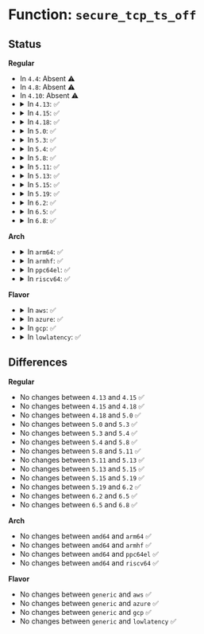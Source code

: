 # Function: <code>secure_tcp_ts_off</code>

## Status
<b>Regular</b>
<ul>
<li>
In <code>4.4</code>: Absent ⚠️
</li>
<li>
In <code>4.8</code>: Absent ⚠️
</li>
<li>
In <code>4.10</code>: Absent ⚠️
</li>
<li>
<details>
<summary>In <code>4.13</code>: ✅</summary>

```c
u32 secure_tcp_ts_off(const struct net *net, __be32 saddr, __be32 daddr);
```

**Collision:** Unique Global

**Inline:** No

**Transformation:** False

**Instances:**

```
In net/core/secure_seq.c (ffffffff817c4150)
Location: net/core/secure_seq.c:117
Inline: False
Direct callers:
  - net/ipv4/tcp_ipv4.c:tcp_v4_connect
  - net/ipv4/tcp_ipv4.c:tcp_v4_init_ts_off
  - net/ipv4/syncookies.c:cookie_v4_check
```
**Symbols:**

```
ffffffff817c4150-ffffffff817c41f5: secure_tcp_ts_off (STB_GLOBAL)
```
</details>
</li>
<li>
<details>
<summary>In <code>4.15</code>: ✅</summary>

```c
u32 secure_tcp_ts_off(const struct net *net, __be32 saddr, __be32 daddr);
```

**Collision:** Unique Global

**Inline:** No

**Transformation:** False

**Instances:**

```
In net/core/secure_seq.c (ffffffff8183dc20)
Location: net/core/secure_seq.c:117
Inline: False
Direct callers:
  - net/ipv4/tcp_ipv4.c:tcp_v4_connect
  - net/ipv4/tcp_ipv4.c:tcp_v4_init_ts_off
  - net/ipv4/syncookies.c:cookie_v4_check
```
**Symbols:**

```
ffffffff8183dc20-ffffffff8183dcc5: secure_tcp_ts_off (STB_GLOBAL)
```
</details>
</li>
<li>
<details>
<summary>In <code>4.18</code>: ✅</summary>

```c
u32 secure_tcp_ts_off(const struct net *net, __be32 saddr, __be32 daddr);
```

**Collision:** Unique Global

**Inline:** No

**Transformation:** False

**Instances:**

```
In net/core/secure_seq.c (ffffffff81888420)
Location: net/core/secure_seq.c:117
Inline: False
Direct callers:
  - net/ipv4/tcp_ipv4.c:tcp_v4_connect
  - net/ipv4/tcp_ipv4.c:tcp_v4_init_ts_off
  - net/ipv4/syncookies.c:cookie_v4_check
```
**Symbols:**

```
ffffffff81888420-ffffffff818884c3: secure_tcp_ts_off (STB_GLOBAL)
```
</details>
</li>
<li>
<details>
<summary>In <code>5.0</code>: ✅</summary>

```c
u32 secure_tcp_ts_off(const struct net *net, __be32 saddr, __be32 daddr);
```

**Collision:** Unique Global

**Inline:** No

**Transformation:** False

**Instances:**

```
In net/core/secure_seq.c (ffffffff818a8ff0)
Location: net/core/secure_seq.c:117
Inline: False
Direct callers:
  - net/ipv4/tcp_ipv4.c:tcp_v4_connect
  - net/ipv4/tcp_ipv4.c:tcp_v4_init_ts_off
  - net/ipv4/syncookies.c:cookie_v4_check
```
**Symbols:**

```
ffffffff818a8ff0-ffffffff818a9093: secure_tcp_ts_off (STB_GLOBAL)
```
</details>
</li>
<li>
<details>
<summary>In <code>5.3</code>: ✅</summary>

```c
u32 secure_tcp_ts_off(const struct net *net, __be32 saddr, __be32 daddr);
```

**Collision:** Unique Global

**Inline:** No

**Transformation:** False

**Instances:**

```
In net/core/secure_seq.c (ffffffff818f4690)
Location: net/core/secure_seq.c:118
Inline: False
Direct callers:
  - net/ipv4/tcp_ipv4.c:tcp_v4_connect
  - net/ipv4/tcp_ipv4.c:tcp_v4_init_ts_off
  - net/ipv4/syncookies.c:cookie_v4_check
```
**Symbols:**

```
ffffffff818f4690-ffffffff818f4736: secure_tcp_ts_off (STB_GLOBAL)
```
</details>
</li>
<li>
<details>
<summary>In <code>5.4</code>: ✅</summary>

```c
u32 secure_tcp_ts_off(const struct net *net, __be32 saddr, __be32 daddr);
```

**Collision:** Unique Global

**Inline:** No

**Transformation:** False

**Instances:**

```
In net/core/secure_seq.c (ffffffff81926640)
Location: net/core/secure_seq.c:118
Inline: False
Direct callers:
  - net/ipv4/tcp_ipv4.c:tcp_v4_connect
  - net/ipv4/tcp_ipv4.c:tcp_v4_init_ts_off
  - net/ipv4/syncookies.c:cookie_v4_check
```
**Symbols:**

```
ffffffff81926640-ffffffff819266e6: secure_tcp_ts_off (STB_GLOBAL)
```
</details>
</li>
<li>
<details>
<summary>In <code>5.8</code>: ✅</summary>

```c
u32 secure_tcp_ts_off(const struct net *net, __be32 saddr, __be32 daddr);
```

**Collision:** Unique Global

**Inline:** No

**Transformation:** False

**Instances:**

```
In net/core/secure_seq.c (ffffffff819fa600)
Location: net/core/secure_seq.c:117
Inline: False
Direct callers:
  - net/ipv4/tcp_ipv4.c:tcp_v4_connect
  - net/ipv4/tcp_ipv4.c:tcp_v4_init_ts_off
  - net/ipv4/syncookies.c:cookie_v4_check
```
**Symbols:**

```
ffffffff819fa600-ffffffff819fa6a6: secure_tcp_ts_off (STB_GLOBAL)
```
</details>
</li>
<li>
<details>
<summary>In <code>5.11</code>: ✅</summary>

```c
u32 secure_tcp_ts_off(const struct net *net, __be32 saddr, __be32 daddr);
```

**Collision:** Unique Global

**Inline:** No

**Transformation:** False

**Instances:**

```
In net/core/secure_seq.c (ffffffff819fa1f0)
Location: net/core/secure_seq.c:117
Inline: False
Direct callers:
  - net/ipv4/tcp_ipv4.c:tcp_v4_connect
  - net/ipv4/tcp_ipv4.c:tcp_v4_init_ts_off
  - net/ipv4/syncookies.c:cookie_v4_check
```
**Symbols:**

```
ffffffff819fa1f0-ffffffff819fa296: secure_tcp_ts_off (STB_GLOBAL)
```
</details>
</li>
<li>
<details>
<summary>In <code>5.13</code>: ✅</summary>

```c
u32 secure_tcp_ts_off(const struct net *net, __be32 saddr, __be32 daddr);
```

**Collision:** Unique Global

**Inline:** No

**Transformation:** False

**Instances:**

```
In net/core/secure_seq.c (ffffffff819e03d0)
Location: net/core/secure_seq.c:117
Inline: False
Direct callers:
  - net/ipv4/tcp_ipv4.c:tcp_v4_connect
  - net/ipv4/tcp_ipv4.c:tcp_v4_init_ts_off
  - net/ipv4/syncookies.c:cookie_v4_check
```
**Symbols:**

```
ffffffff819e03d0-ffffffff819e047b: secure_tcp_ts_off (STB_GLOBAL)
```
</details>
</li>
<li>
<details>
<summary>In <code>5.15</code>: ✅</summary>

```c
u32 secure_tcp_ts_off(const struct net *net, __be32 saddr, __be32 daddr);
```

**Collision:** Unique Global

**Inline:** No

**Transformation:** False

**Instances:**

```
In net/core/secure_seq.c (ffffffff81a907b0)
Location: net/core/secure_seq.c:117
Inline: False
Direct callers:
  - net/ipv4/tcp_ipv4.c:tcp_v4_connect
  - net/ipv4/tcp_ipv4.c:tcp_v4_init_ts_off
  - net/ipv4/syncookies.c:cookie_v4_check
```
**Symbols:**

```
ffffffff81a907b0-ffffffff81a90858: secure_tcp_ts_off (STB_GLOBAL)
```
</details>
</li>
<li>
<details>
<summary>In <code>5.19</code>: ✅</summary>

```c
u32 secure_tcp_ts_off(const struct net *net, __be32 saddr, __be32 daddr);
```

**Collision:** Unique Global

**Inline:** No

**Transformation:** False

**Instances:**

```
In net/core/secure_seq.c (ffffffff81c066e0)
Location: net/core/secure_seq.c:121
Inline: False
Direct callers:
  - net/ipv4/tcp_ipv4.c:tcp_v4_connect
  - net/ipv4/tcp_ipv4.c:tcp_v4_init_ts_off
  - net/ipv4/syncookies.c:cookie_v4_check
```
**Symbols:**

```
ffffffff81c066e0-ffffffff81c067a2: secure_tcp_ts_off (STB_GLOBAL)
```
</details>
</li>
<li>
<details>
<summary>In <code>6.2</code>: ✅</summary>

```c
u32 secure_tcp_ts_off(const struct net *net, __be32 saddr, __be32 daddr);
```

**Collision:** Unique Global

**Inline:** No

**Transformation:** False

**Instances:**

```
In net/core/secure_seq.c (ffffffff81db6060)
Location: net/core/secure_seq.c:121
Inline: False
Direct callers:
  - net/ipv4/tcp_ipv4.c:tcp_v4_connect
  - net/ipv4/tcp_ipv4.c:tcp_v4_init_ts_off
  - net/ipv4/syncookies.c:cookie_v4_check
```
**Symbols:**

```
ffffffff81db6060-ffffffff81db6122: secure_tcp_ts_off (STB_GLOBAL)
```
</details>
</li>
<li>
<details>
<summary>In <code>6.5</code>: ✅</summary>

```c
u32 secure_tcp_ts_off(const struct net *net, __be32 saddr, __be32 daddr);
```

**Collision:** Unique Global

**Inline:** No

**Transformation:** False

**Instances:**

```
In net/core/secure_seq.c (ffffffff81e26630)
Location: net/core/secure_seq.c:121
Inline: False
Direct callers:
  - net/ipv4/tcp_ipv4.c:tcp_v4_connect
  - net/ipv4/tcp_ipv4.c:tcp_v4_init_ts_off
  - net/ipv4/syncookies.c:cookie_v4_check
```
**Symbols:**

```
ffffffff81e26630-ffffffff81e266f2: secure_tcp_ts_off (STB_GLOBAL)
```
</details>
</li>
<li>
<details>
<summary>In <code>6.8</code>: ✅</summary>

```c
u32 secure_tcp_ts_off(const struct net *net, __be32 saddr, __be32 daddr);
```

**Collision:** Unique Global

**Inline:** No

**Transformation:** False

**Instances:**

```
In net/core/secure_seq.c (ffffffff81ee45c0)
Location: net/core/secure_seq.c:121
Inline: False
Direct callers:
  - net/ipv4/tcp_ipv4.c:tcp_v4_connect
  - net/ipv4/tcp_ipv4.c:tcp_v4_init_ts_off
  - net/ipv4/syncookies.c:cookie_v4_check
```
**Symbols:**

```
ffffffff81ee45c0-ffffffff81ee4682: secure_tcp_ts_off (STB_GLOBAL)
```
</details>
</li>
</ul>
<b>Arch</b>
<ul>
<li>
<details>
<summary>In <code>arm64</code>: ✅</summary>

```c
u32 secure_tcp_ts_off(const struct net *net, __be32 saddr, __be32 daddr);
```

**Collision:** Unique Global

**Inline:** No

**Transformation:** False

**Instances:**

```
In net/core/secure_seq.c (ffff800010bc2900)
Location: net/core/secure_seq.c:118
Inline: False
Direct callers:
  - net/ipv4/tcp_ipv4.c:tcp_v4_connect
  - net/ipv4/tcp_ipv4.c:tcp_v4_init_ts_off
  - net/ipv4/syncookies.c:cookie_v4_check
```
**Symbols:**

```
ffff800010bc2900-ffff800010bc29e8: secure_tcp_ts_off (STB_GLOBAL)
```
</details>
</li>
<li>
<details>
<summary>In <code>armhf</code>: ✅</summary>

```c
u32 secure_tcp_ts_off(const struct net *net, __be32 saddr, __be32 daddr);
```

**Collision:** Unique Global

**Inline:** No

**Transformation:** False

**Instances:**

```
In net/core/secure_seq.c (c0cddc90)
Location: net/core/secure_seq.c:118
Inline: False
Direct callers:
  - net/ipv4/tcp_ipv4.c:tcp_v4_connect
  - net/ipv4/tcp_ipv4.c:tcp_v4_init_ts_off
  - net/ipv4/syncookies.c:cookie_v4_check
```
**Symbols:**

```
c0cddc90-c0cddd58: secure_tcp_ts_off (STB_GLOBAL)
```
</details>
</li>
<li>
<details>
<summary>In <code>ppc64el</code>: ✅</summary>

```c
u32 secure_tcp_ts_off(const struct net *net, __be32 saddr, __be32 daddr);
```

**Collision:** Unique Global

**Inline:** No

**Transformation:** False

**Instances:**

```
In net/core/secure_seq.c (c000000000c9c8a0)
Location: net/core/secure_seq.c:118
Inline: False
Direct callers:
  - net/ipv4/tcp_ipv4.c:tcp_v4_connect
  - net/ipv4/tcp_ipv4.c:tcp_v4_init_ts_off
  - net/ipv4/syncookies.c:cookie_v4_check
```
**Symbols:**

```
c000000000c9c8a0-c000000000c9c9e8: secure_tcp_ts_off (STB_GLOBAL)
```
</details>
</li>
<li>
<details>
<summary>In <code>riscv64</code>: ✅</summary>

```c
u32 secure_tcp_ts_off(const struct net *net, __be32 saddr, __be32 daddr);
```

**Collision:** Unique Global

**Inline:** No

**Transformation:** False

**Instances:**

```
In net/core/secure_seq.c (ffffffe00074f6a2)
Location: net/core/secure_seq.c:118
Inline: False
Direct callers:
  - net/ipv4/tcp_ipv4.c:tcp_v4_connect
  - net/ipv4/tcp_ipv4.c:tcp_v4_init_ts_off
  - net/ipv4/syncookies.c:cookie_v4_check
```
**Symbols:**

```
ffffffe00074f6a2-ffffffe00074f748: secure_tcp_ts_off (STB_GLOBAL)
```
</details>
</li>
</ul>
<b>Flavor</b>
<ul>
<li>
<details>
<summary>In <code>aws</code>: ✅</summary>

```c
u32 secure_tcp_ts_off(const struct net *net, __be32 saddr, __be32 daddr);
```

**Collision:** Unique Global

**Inline:** No

**Transformation:** False

**Instances:**

```
In net/core/secure_seq.c (ffffffff818c6640)
Location: net/core/secure_seq.c:118
Inline: False
Direct callers:
  - net/ipv4/tcp_ipv4.c:tcp_v4_connect
  - net/ipv4/tcp_ipv4.c:tcp_v4_init_ts_off
  - net/ipv4/syncookies.c:cookie_v4_check
```
**Symbols:**

```
ffffffff818c6640-ffffffff818c66e6: secure_tcp_ts_off (STB_GLOBAL)
```
</details>
</li>
<li>
<details>
<summary>In <code>azure</code>: ✅</summary>

```c
u32 secure_tcp_ts_off(const struct net *net, __be32 saddr, __be32 daddr);
```

**Collision:** Unique Global

**Inline:** No

**Transformation:** False

**Instances:**

```
In net/core/secure_seq.c (ffffffff81880580)
Location: net/core/secure_seq.c:118
Inline: False
Direct callers:
  - net/ipv4/tcp_ipv4.c:tcp_v4_connect
  - net/ipv4/tcp_ipv4.c:tcp_v4_init_ts_off
  - net/ipv4/syncookies.c:cookie_v4_check
```
**Symbols:**

```
ffffffff81880580-ffffffff81880626: secure_tcp_ts_off (STB_GLOBAL)
```
</details>
</li>
<li>
<details>
<summary>In <code>gcp</code>: ✅</summary>

```c
u32 secure_tcp_ts_off(const struct net *net, __be32 saddr, __be32 daddr);
```

**Collision:** Unique Global

**Inline:** No

**Transformation:** False

**Instances:**

```
In net/core/secure_seq.c (ffffffff81917640)
Location: net/core/secure_seq.c:118
Inline: False
Direct callers:
  - net/ipv4/tcp_ipv4.c:tcp_v4_connect
  - net/ipv4/tcp_ipv4.c:tcp_v4_init_ts_off
  - net/ipv4/syncookies.c:cookie_v4_check
```
**Symbols:**

```
ffffffff81917640-ffffffff819176e6: secure_tcp_ts_off (STB_GLOBAL)
```
</details>
</li>
<li>
<details>
<summary>In <code>lowlatency</code>: ✅</summary>

```c
u32 secure_tcp_ts_off(const struct net *net, __be32 saddr, __be32 daddr);
```

**Collision:** Unique Global

**Inline:** No

**Transformation:** False

**Instances:**

```
In net/core/secure_seq.c (ffffffff81938850)
Location: net/core/secure_seq.c:118
Inline: False
Direct callers:
  - net/ipv4/tcp_ipv4.c:tcp_v4_connect
  - net/ipv4/tcp_ipv4.c:tcp_v4_init_ts_off
  - net/ipv4/syncookies.c:cookie_v4_check
```
**Symbols:**

```
ffffffff81938850-ffffffff819388f6: secure_tcp_ts_off (STB_GLOBAL)
```
</details>
</li>
</ul>

## Differences
<b>Regular</b>
<ul>
<li>
No changes between <code>4.13</code> and <code>4.15</code> ✅
</li>
<li>
No changes between <code>4.15</code> and <code>4.18</code> ✅
</li>
<li>
No changes between <code>4.18</code> and <code>5.0</code> ✅
</li>
<li>
No changes between <code>5.0</code> and <code>5.3</code> ✅
</li>
<li>
No changes between <code>5.3</code> and <code>5.4</code> ✅
</li>
<li>
No changes between <code>5.4</code> and <code>5.8</code> ✅
</li>
<li>
No changes between <code>5.8</code> and <code>5.11</code> ✅
</li>
<li>
No changes between <code>5.11</code> and <code>5.13</code> ✅
</li>
<li>
No changes between <code>5.13</code> and <code>5.15</code> ✅
</li>
<li>
No changes between <code>5.15</code> and <code>5.19</code> ✅
</li>
<li>
No changes between <code>5.19</code> and <code>6.2</code> ✅
</li>
<li>
No changes between <code>6.2</code> and <code>6.5</code> ✅
</li>
<li>
No changes between <code>6.5</code> and <code>6.8</code> ✅
</li>
</ul>
<b>Arch</b>
<ul>
<li>
No changes between <code>amd64</code> and <code>arm64</code> ✅
</li>
<li>
No changes between <code>amd64</code> and <code>armhf</code> ✅
</li>
<li>
No changes between <code>amd64</code> and <code>ppc64el</code> ✅
</li>
<li>
No changes between <code>amd64</code> and <code>riscv64</code> ✅
</li>
</ul>
<b>Flavor</b>
<ul>
<li>
No changes between <code>generic</code> and <code>aws</code> ✅
</li>
<li>
No changes between <code>generic</code> and <code>azure</code> ✅
</li>
<li>
No changes between <code>generic</code> and <code>gcp</code> ✅
</li>
<li>
No changes between <code>generic</code> and <code>lowlatency</code> ✅
</li>
</ul>
